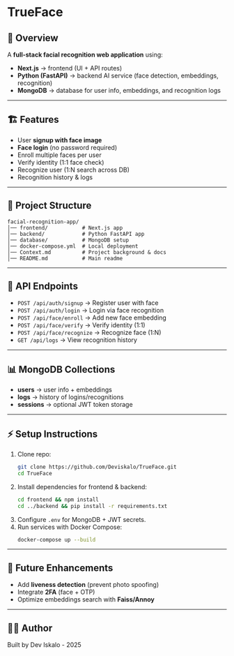 # TrueFace

## 🚀 Overview

A **full-stack facial recognition web application** using:

- **Next.js** → frontend (UI + API routes)
- **Python (FastAPI)** → backend AI service (face detection, embeddings, recognition)
- **MongoDB** → database for user info, embeddings, and recognition logs

---

## 🏗️ Features

- User **signup with face image**
- **Face login** (no password required)
- Enroll multiple faces per user
- Verify identity (1:1 face check)
- Recognize user (1:N search across DB)
- Recognition history & logs

---

## 📂 Project Structure

```
facial-recognition-app/
│── frontend/           # Next.js app
│── backend/            # Python FastAPI app
│── database/           # MongoDB setup
│── docker-compose.yml  # Local deployment
│── Context.md          # Project background & docs
│── README.md           # Main readme
```

---

## 🔑 API Endpoints

- `POST /api/auth/signup` → Register user with face
- `POST /api/auth/login` → Login via face recognition
- `POST /api/face/enroll` → Add new face embedding
- `POST /api/face/verify` → Verify identity (1:1)
- `POST /api/face/recognize` → Recognize face (1:N)
- `GET /api/logs` → View recognition history

---

## 📊 MongoDB Collections

- **users** → user info + embeddings
- **logs** → history of logins/recognitions
- **sessions** → optional JWT token storage

---

## ⚡ Setup Instructions

1. Clone repo:
   ```bash
   git clone https://github.com/Deviskalo/TrueFace.git
   cd TrueFace
   ```
2. Install dependencies for frontend & backend:
   ```bash
   cd frontend && npm install
   cd ../backend && pip install -r requirements.txt
   ```
3. Configure `.env` for MongoDB + JWT secrets.
4. Run services with Docker Compose:
   ```bash
   docker-compose up --build
   ```

---

## 🔮 Future Enhancements

- Add **liveness detection** (prevent photo spoofing)
- Integrate **2FA** (face + OTP)
- Optimize embeddings search with **Faiss/Annoy**

---

## 👨‍💻 Author

Built by Dev Iskalo - 2025
